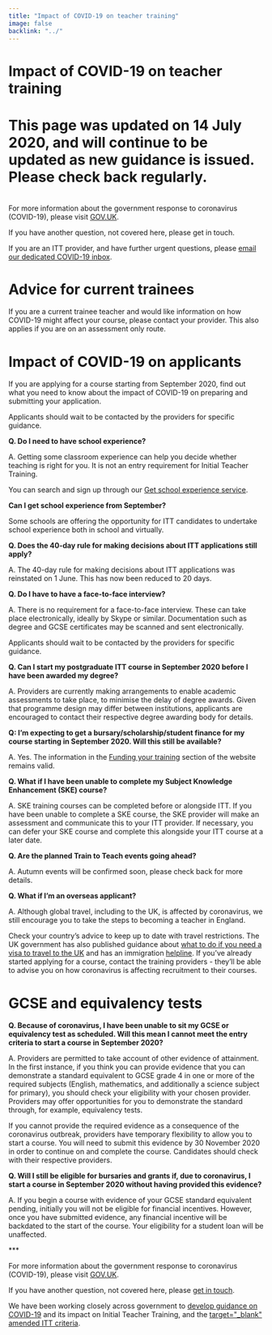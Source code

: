 ```yaml
---
title: "Impact of COVID-19 on teacher training"
image: false
backlink: "../"
---
```


<div class="content__right">

</div>

<div class="content__left">
    <h1>Impact of COVID-19 on teacher training</h1>
    <h1>This page was updated on 14 July 2020, and will continue to be updated as new guidance is issued. Please check back regularly.</h1>
    <p>
        <br/>
        For more information about the government response to coronavirus (COVID-19), please visit <a href="https://www.gov.uk/coronavirus">GOV.UK</a>.
    </p>
    <p>
        If you have another question, not covered here, please get in touch.
    </p>
    <p>
        If you are an ITT provider, and have further urgent questions, please <a href="mailto:DfE.coronavirushelpline@education.gov.uk">email our dedicated COVID-19 inbox</a>.
    </p>
    
    
    
    
   <h1>Advice for current trainees</h1>
        <p>If you are a current trainee teacher and would like information on how COVID-19 might affect your course, please contact your provider. This also applies if you are on an assessment only route.</p>
        
   <h1>Impact of COVID-19 on applicants</h1>
        <p>If you are applying for a course starting from September 2020, find out what you need to know about the impact of COVID-19 on preparing and submitting your application.</p>  
        <p>Applicants should wait to be contacted by the providers for specific guidance.</p>
        <p><strong>Q. Do I need to have school experience?</strong></p>
        <p>A. Getting some classroom experience can help you decide whether teaching is right for you. It is not an entry requirement for Initial Teacher Training.</p>
<p>You can search and sign up through our <a href="https://schoolexperience.education.gov.uk/" target="_blank">Get school experience service</a>.</p>
<p><strong>Can I get school experience from September?</strong></p>
<p>Some schools are offering the opportunity for ITT candidates to undertake school experience both in school and virtually.</p>
        <p><strong>Q. Does the 40-day rule for making decisions about ITT applications still apply?</strong></p>
        <p>A. The 40-day rule for making decisions about ITT applications was reinstated on 1 June. This has now been reduced to 20 days.</p>
        <p><strong>Q. Do I have to have a face-to-face interview?</strong></p>
        <p>A. There is no requirement for a face-to-face interview. These can take place electronically, ideally by Skype or similar. Documentation such as degree and GCSE certificates may be scanned and sent electronically.</p>
        <p>Applicants should wait to be contacted by the providers for specific guidance.</p>
        <p><strong>Q. Can I start my postgraduate ITT course in September 2020 before I have been awarded my degree?</strong></p>
        <p>A. Providers are currently making arrangements to enable academic assessments to take place, to minimise the delay of degree awards. Given that programme design may differ between institutions, applicants are encouraged to contact their respective degree awarding body for details.</p>
       <p><strong> Q: I’m expecting to get a bursary/scholarship/student finance for my course starting in September 2020. Will this still be available?</strong></p>
        <p>A. Yes. The information in the <a href="../funding-your-training/index">Funding your training</a> section of the website remains valid.</p>
        <p><strong>Q. What if I have been unable to complete my Subject Knowledge Enhancement (SKE) course?</strong></p>
        <p>A. SKE training courses can be completed before or alongside ITT. If you have been unable to complete a SKE course, the SKE provider will make an assessment and communicate this to your ITT provider. If necessary, you can defer your SKE course and complete this alongside your ITT course at a later date.</p>
       <p><strong> Q. Are the planned Train to Teach events going ahead?</strong></p>
        <p>A. Autumn events will be confirmed soon, please check back for more details.</p>
       <p><strong> Q. What if I’m an overseas applicant?</strong></p>
        <p>A. Although global travel, including to the UK, is affected by coronavirus, we still encourage you to take the steps to becoming a teacher in England.</p> 
        <p>Check your country’s advice to keep up to date with travel restrictions. The UK government has also published guidance about <a href="https://www.gov.uk/guidance/coronavirus-covid-19-advice-for-uk-visa-applicants-and-temporary-uk-residents#outside-uk" target="_blank">what to do if you need a visa to travel to the UK</a> and has an immigration <a href="https://www.gov.uk/guidance/coronavirus-covid-19-advice-for-uk-visa-applicants-and-temporary-uk-residents#helpline" target="_blank">helpline</a>. If you’ve already started applying for a course, contact the training providers - they’ll be able to advise you on how coronavirus is affecting recruitment to their courses.</p>
        
   <h1>GCSE and equivalency tests</h1>
        <p><strong>Q. Because of coronavirus, I have been unable to sit my GCSE or equivalency test as scheduled. Will this mean I cannot meet the entry criteria to start a course in September 2020?</strong></p>
       <p> A. Providers are permitted to take account of other evidence of attainment. In the first instance, if you think you can provide evidence that you can demonstrate a standard equivalent to GCSE grade 4 in one or more of the required subjects (English, mathematics, and additionally a science subject for primary), you should check your eligibility with your chosen provider. Providers may offer opportunities for you to demonstrate the standard through, for example, equivalency tests.</p>
        <p>If you cannot provide the required evidence as a consequence of the coronavirus outbreak, providers have temporary flexibility to allow you to start a course. You will need to submit this evidence by 30 November 2020 in order to continue on and complete the course. Candidates should check with their respective providers.</p>
        <p><strong>Q. Will I still be eligible for bursaries and grants if, due to coronavirus, I start a course in September 2020 without having provided this evidence?</strong></p>
        <p>A. If you begin a course with evidence of your GCSE standard equivalent pending, initially you will not be eligible for financial incentives. However, once you have submitted evidence, any financial incentive will be backdated to the start of the course. Your eligibility for a student loan will be unaffected.</p>
        ***
       <p> For more information about the government response to coronavirus (COVID-19), please visit <a href="https://www.gov.uk/coronavirus" target="_blank">GOV.UK</a>.</p>
        <p>If you have another question, not covered here, please <a href="https://getintoteaching.education.gov.uk#talk-to-us" target="_blank">get in touch</a>.</p>
        <p>We have been working closely across government to <a href="https://www.gov.uk/government/publications/coronavirus-covid-19-initial-teacher-training-itt" target="_blank">develop guidance on COVID-19</a> and its impact on Initial Teacher Training, and the <a href="https://www.gov.uk/government/publications/initial-teacher-training-criteria"> target="_blank" amended ITT criteria</a>.</p> 
    

</div>











